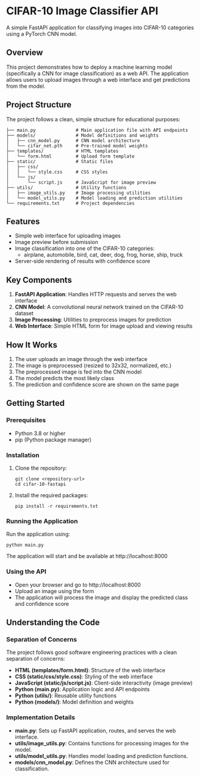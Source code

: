 # CIFAR-10 Image Classifier API

A simple FastAPI application for classifying images into CIFAR-10 categories using a PyTorch CNN model.

## Overview

This project demonstrates how to deploy a machine learning model (specifically a CNN for image classification) as a web API. The application allows users to upload images through a web interface and get predictions from the model.

## Project Structure

The project follows a clean, simple structure for educational purposes:

```
├── main.py               # Main application file with API endpoints
├── models/               # Model definitions and weights
│   ├── cnn_model.py      # CNN model architecture
│   └── cifar_net.pth     # Pre-trained model weights
├── templates/            # HTML templates
│   └── form.html         # Upload form template
├── static/               # Static files
│   ├── css/
│   │   └── style.css     # CSS styles
│   └── js/
│       └── script.js     # JavaScript for image preview
├── utils/                # Utility functions
│   ├── image_utils.py    # Image processing utilities
│   └── model_utils.py    # Model loading and prediction utilities
└── requirements.txt      # Project dependencies
```

## Features

- Simple web interface for uploading images
- Image preview before submission
- Image classification into one of the CIFAR-10 categories:
  - airplane, automobile, bird, cat, deer, dog, frog, horse, ship, truck
- Server-side rendering of results with confidence score

## Key Components

1. **FastAPI Application**: Handles HTTP requests and serves the web interface
2. **CNN Model**: A convolutional neural network trained on the CIFAR-10 dataset
3. **Image Processing**: Utilities to preprocess images for prediction
4. **Web Interface**: Simple HTML form for image upload and viewing results

## How It Works

1. The user uploads an image through the web interface
2. The image is preprocessed (resized to 32x32, normalized, etc.)
3. The preprocessed image is fed into the CNN model
4. The model predicts the most likely class
5. The prediction and confidence score are shown on the same page

## Getting Started

### Prerequisites

- Python 3.8 or higher
- pip (Python package manager)

### Installation

1. Clone the repository:
   ```
   git clone <repository-url>
   cd cifar-10-fastapi
   ```

2. Install the required packages:
   ```
   pip install -r requirements.txt
   ```

### Running the Application

Run the application using:

```
python main.py
```

The application will start and be available at http://localhost:8000

### Using the API

- Open your browser and go to http://localhost:8000
- Upload an image using the form
- The application will process the image and display the predicted class and confidence score

## Understanding the Code

### Separation of Concerns

The project follows good software engineering practices with a clean separation of concerns:

- **HTML (templates/form.html)**: Structure of the web interface
- **CSS (static/css/style.css)**: Styling of the web interface
- **JavaScript (static/js/script.js)**: Client-side interactivity (image preview)
- **Python (main.py)**: Application logic and API endpoints
- **Python (utils/)**: Reusable utility functions
- **Python (models/)**: Model definition and weights

### Implementation Details

- **main.py**: Sets up FastAPI application, routes, and serves the web interface.
- **utils/image_utils.py**: Contains functions for processing images for the model.
- **utils/model_utils.py**: Handles model loading and prediction functions.
- **models/cnn_model.py**: Defines the CNN architecture used for classification.
